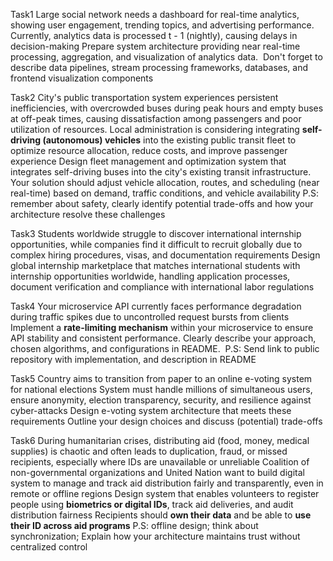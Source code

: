 Task1
Large social network needs a dashboard for real-time analytics, showing user engagement, trending topics, and advertising performance.
Currently, analytics data is processed t - 1 (nightly), causing delays in decision-making
Prepare system architecture providing near real-time processing, aggregation, and visualization of analytics data. 
Don't forget to describe data pipelines, stream processing frameworks, databases, and frontend visualization components

Task2
City's public transportation system experiences persistent inefficiencies, with overcrowded buses during peak hours and empty buses at off-peak times, causing dissatisfaction among passengers and poor utilization of resources.
Local administration is considering integrating **self-driving (autonomous) vehicles** into the existing public transit fleet to optimize resource allocation, reduce costs, and improve passenger experience
Design fleet management and optimization system that integrates self-driving buses into the city's existing transit infrastructure. Your solution should adjust vehicle allocation, routes, and scheduling (near real-time) based on demand, traffic conditions, and vehicle availability
P.S: remember about safety, clearly identify potential trade-offs and how your architecture resolve these challenges

Task3
Students worldwide struggle to discover international internship opportunities, while companies find it difficult to recruit globally due to complex hiring procedures, visas, and documentation requirements
Design global internship marketplace that matches international students with internship opportunities worldwide, handling application processes, document verification and compliance with international labor regulations

Task4
Your microservice API currently faces performance degradation during traffic spikes due to uncontrolled request bursts from clients
Implement a **rate-limiting mechanism** within your microservice to ensure API stability and consistent performance. Clearly describe your approach, chosen algorithms, and configurations in README. 
P.S: Send link to public repository with implementation, and description in README

Task5
Country aims to transition from paper to an online e-voting system for national elections
System must handle millions of simultaneous users, ensure anonymity, election transparency, security, and resilience against cyber-attacks
Design e-voting system architecture that meets these requirements
Outline your design choices and discuss (potential) trade-offs

Task6
During humanitarian crises, distributing aid (food, money, medical supplies) is chaotic and often leads to duplication, fraud, or missed recipients, especially where IDs are unavailable or unreliable
Coalition of non-governmental organizations and United Nation want to build digital system to manage and track aid distribution fairly and transparently, even in remote or offline regions
Design system that enables volunteers to register people using **biometrics or digital IDs**, track aid deliveries, and audit distribution fairness
Recipients should **own their data** and be able to **use their ID across aid programs**
P.S: offline design; think about synchronization; Explain how your architecture maintains trust without centralized control